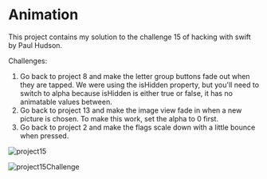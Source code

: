 # Animation
This project contains my solution to the challenge 15 of hacking with swift by Paul Hudson.

Challenges:
1. Go back to project 8 and make the letter group buttons fade out when they are tapped. We were using the isHidden property, but you'll need to switch to alpha because isHidden is either true or false, it has no animatable values between.
2. Go back to project 13 and make the image view fade in when a new picture is chosen. To make this work, set the alpha to 0 first.
3. Go back to project 2 and make the flags scale down with a little bounce when pressed.


![project15](https://user-images.githubusercontent.com/52813885/89389741-81394f80-d725-11ea-9c3d-27581c014b89.gif)


![project15Challenge](https://user-images.githubusercontent.com/52813885/89389292-f6585500-d724-11ea-988c-958bf2ef4386.gif)
